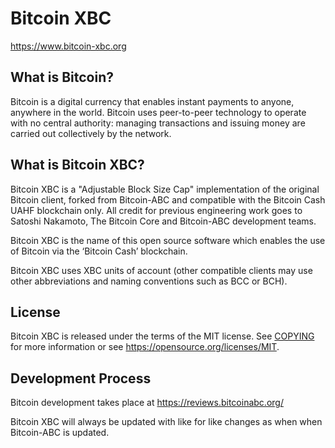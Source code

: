 Bitcoin XBC
===========

https://www.bitcoin-xbc.org

What is Bitcoin?
----------------

Bitcoin is a digital currency that enables instant payments to
anyone, anywhere in the world. Bitcoin uses peer-to-peer technology to operate
with no central authority: managing transactions and issuing money are carried
out collectively by the network.

What is Bitcoin XBC?
--------------------

Bitcoin XBC is a "Adjustable Block Size Cap" implementation of the original Bitcoin client, forked from Bitcoin-ABC and compatible with the Bitcoin Cash UAHF blockchain only. All credit for previous engineering work goes to Satoshi Nakamoto, The Bitcoin Core and Bitcoin-ABC development teams.

Bitcoin XBC is the name of this open source software which enables the use of Bitcoin via the ‘Bitcoin Cash’ blockchain.

Bitcoin XBC uses XBC units of account (other compatible clients may use other abbreviations and naming conventions such as BCC or BCH).

License
-------

Bitcoin XBC is released under the terms of the MIT license. See [COPYING](COPYING) for more
information or see https://opensource.org/licenses/MIT.

Development Process
-------------------

Bitcoin development takes place at https://reviews.bitcoinabc.org/

Bitcoin XBC will always be updated with like for like changes as when when Bitcoin-ABC is updated.
